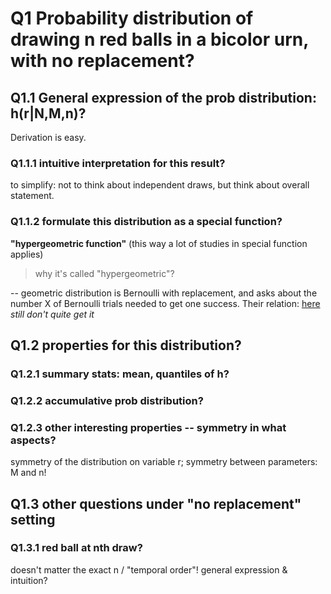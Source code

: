 # Q1 Probability distribution of drawing n red balls in a bicolor urn, with no replacement?
## Q1.1 General expression of the prob distribution: h(r|N,M,n)?
Derivation is easy.

### Q1.1.1 intuitive interpretation for this result?
to simplify: not to think about independent draws, but think about overall statement.

### Q1.1.2 formulate this distribution as a special function?
**"hypergeometric function"**
(this way a lot of studies in special function applies)
> why it's called "hypergeometric"? 

-- geometric distribution is Bernoulli with replacement, and asks about the number X of Bernoulli trials needed to get one success. Their relation: [here](https://stats.stackexchange.com/questions/90605/why-are-the-geometric-distribution-and-hypergeometric-distribution-called-as-suc) *still don't quite get it*

## Q1.2 properties for this distribution?
### Q1.2.1 summary stats: mean, quantiles of h?
### Q1.2.2 accumulative prob distribution?
### Q1.2.3 other interesting properties -- symmetry in what aspects?
symmetry of the distribution on variable r;
symmetry between parameters: M and n!

## Q1.3 other questions under "no replacement" setting 
### Q1.3.1 red ball at nth draw?
doesn't matter the exact n / "temporal order"! 
general expression & intuition?


